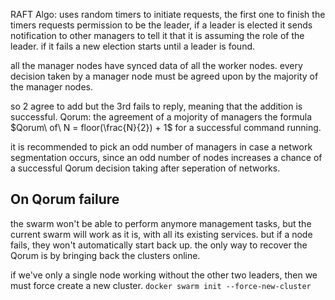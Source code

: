 RAFT Algo: uses random timers to initiate requests, the first one to finish the timers requests permission to be the leader, if a leader is elected it sends notification to other managers to tell it that it is assuming the role of the leader.
if it fails a new election starts until a leader is found.

all the manager nodes have synced data of all the worker nodes.
every decision taken by a manager node must be agreed upon by the majority of the manager nodes.

so 2 agree to add but the 3rd fails to reply, meaning that the addition is successful.
Qorum: the agreement of a mojority of managers
the formula $Qorum\ of\ N = floor(\frac{N}{2}) + 1$ for a successful command running.

it is recommended to pick an odd number of managers in case a network segmentation occurs, since an odd number of nodes increases a chance of a successful Qorum decision taking after seperation of networks.

## On Qorum failure
the swarm won't be able to perform anymore management tasks, but the current swarm will work as it is, with all its existing services.
but if a node fails, they won't automatically start back up.
the only way to recover the Qorum is by bringing back the clusters online.

if we've only a single node working without the other two leaders, then we must force create a new cluster.
`docker swarm init --force-new-cluster`